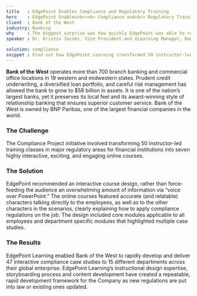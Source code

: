 ```yaml
---
title   : EdgePoint Enables Compliance and Regulatory Training
hero    : EdgePoint Enables<br><b> Compliance and<br> Regulatory Training</b>
client  : Bank of the West
industry: Banking
why     : The biggest surprise was how quickly EdgePoint was able to realize our vision and develop a large amount of training under tight timelines. I have been amazed.
speaker : Dr. Kristin Jacobs, Vice President and eLearning Manager, Bank of the West

solution: compliance
snippet : Find out how EdgePoint Learning transformed 50 instructor-led training sessions into engaging learning experiences for Bank of the West.
---
```


**Bank of the West** operates more than 700 branch banking and commercial office locations in 19 western and midwestern states. Prudent credit underwriting, a diversified loan portfolio, and careful risk management has allowed the bank to grow to $58 billion in assets. It is one of the nation’s largest banks, yet it preserves its local feel and its award-winning style of relationship banking that ensures superior customer service. Bank of the West is owned by BNP Paribas, one of the largest financial companies in the world.

### The Challenge
The Compliance Project initiative involved transforming 50 instructor-led training classes in major regulatory areas for financial institutions into seven highly interactive, exciting, and engaging online courses.

### The Solution
EdgePoint recommended an interactive course design, rather than force-feeding the audience an overwhelming amount of information via “voice over PowerPoint.” The online courses featured accurate (and relatable) characters talking directly to the employees, as well as to the other characters in the scenarios, clearly explaining how to apply compliance regulations on the job. The design included core modules applicable to all employees and department specific modules that highlighted multiple case studies.

### The Results
EdgePoint Learning enabled Bank of the West to rapidly develop and deliver 47 interactive compliance case studies to 15 different departments across their global enterprise. EdgePoint Learning’s instructional design expertise, storyboarding process and content development have created a repeatable, rapid development framework for the Company as new regulations are put into law or existing ones updated.
